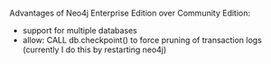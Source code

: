 Advantages of Neo4j Enterprise Edition over Community Edition:
- support for multiple databases
- allow: CALL db.checkpoint() to force pruning of transaction logs (currently I do this by restarting neo4j)
